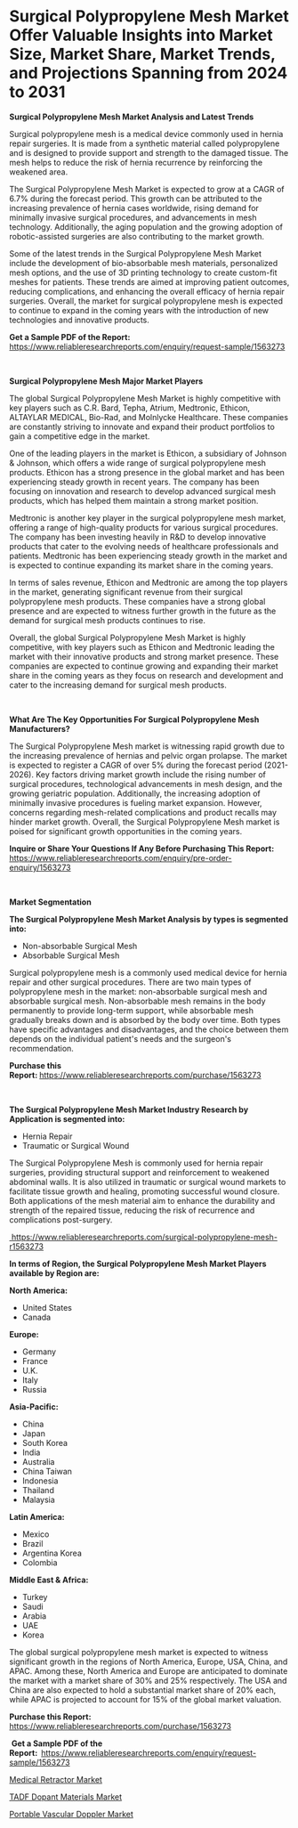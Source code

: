 <p><h1>Surgical Polypropylene Mesh Market Offer Valuable Insights into Market Size, Market Share, Market Trends, and Projections Spanning from 2024 to 2031</h1></p><p><strong>Surgical Polypropylene Mesh Market Analysis and Latest Trends</strong></p>
<p><p>Surgical polypropylene mesh is a medical device commonly used in hernia repair surgeries. It is made from a synthetic material called polypropylene and is designed to provide support and strength to the damaged tissue. The mesh helps to reduce the risk of hernia recurrence by reinforcing the weakened area.</p><p>The Surgical Polypropylene Mesh Market is expected to grow at a CAGR of 6.7% during the forecast period. This growth can be attributed to the increasing prevalence of hernia cases worldwide, rising demand for minimally invasive surgical procedures, and advancements in mesh technology. Additionally, the aging population and the growing adoption of robotic-assisted surgeries are also contributing to the market growth.</p><p>Some of the latest trends in the Surgical Polypropylene Mesh Market include the development of bio-absorbable mesh materials, personalized mesh options, and the use of 3D printing technology to create custom-fit meshes for patients. These trends are aimed at improving patient outcomes, reducing complications, and enhancing the overall efficacy of hernia repair surgeries. Overall, the market for surgical polypropylene mesh is expected to continue to expand in the coming years with the introduction of new technologies and innovative products.</p></p>
<p><strong>Get a Sample PDF of the Report:&nbsp;</strong> <a href="https://www.reliableresearchreports.com/enquiry/request-sample/1563273">https://www.reliableresearchreports.com/enquiry/request-sample/1563273</a></p>
<p>&nbsp;</p>
<p><strong>Surgical Polypropylene Mesh Major Market Players</strong></p>
<p><p>The global Surgical Polypropylene Mesh Market is highly competitive with key players such as C.R. Bard, Tepha, Atrium, Medtronic, Ethicon, ALTAYLAR MEDICAL, Bio-Rad, and Molnlycke Healthcare. These companies are constantly striving to innovate and expand their product portfolios to gain a competitive edge in the market.</p><p>One of the leading players in the market is Ethicon, a subsidiary of Johnson & Johnson, which offers a wide range of surgical polypropylene mesh products. Ethicon has a strong presence in the global market and has been experiencing steady growth in recent years. The company has been focusing on innovation and research to develop advanced surgical mesh products, which has helped them maintain a strong market position.</p><p>Medtronic is another key player in the surgical polypropylene mesh market, offering a range of high-quality products for various surgical procedures. The company has been investing heavily in R&D to develop innovative products that cater to the evolving needs of healthcare professionals and patients. Medtronic has been experiencing steady growth in the market and is expected to continue expanding its market share in the coming years.</p><p>In terms of sales revenue, Ethicon and Medtronic are among the top players in the market, generating significant revenue from their surgical polypropylene mesh products. These companies have a strong global presence and are expected to witness further growth in the future as the demand for surgical mesh products continues to rise.</p><p>Overall, the global Surgical Polypropylene Mesh Market is highly competitive, with key players such as Ethicon and Medtronic leading the market with their innovative products and strong market presence. These companies are expected to continue growing and expanding their market share in the coming years as they focus on research and development and cater to the increasing demand for surgical mesh products.</p></p>
<p>&nbsp;</p>
<p><strong>What Are The Key Opportunities For Surgical Polypropylene Mesh Manufacturers?</strong></p>
<p><p>The Surgical Polypropylene Mesh market is witnessing rapid growth due to the increasing prevalence of hernias and pelvic organ prolapse. The market is expected to register a CAGR of over 5% during the forecast period (2021-2026). Key factors driving market growth include the rising number of surgical procedures, technological advancements in mesh design, and the growing geriatric population. Additionally, the increasing adoption of minimally invasive procedures is fueling market expansion. However, concerns regarding mesh-related complications and product recalls may hinder market growth. Overall, the Surgical Polypropylene Mesh market is poised for significant growth opportunities in the coming years.</p></p>
<p><strong>Inquire or Share Your Questions If Any Before Purchasing This Report:</strong> <a href="https://www.reliableresearchreports.com/enquiry/pre-order-enquiry/1563273">https://www.reliableresearchreports.com/enquiry/pre-order-enquiry/1563273</a></p>
<p>&nbsp;</p>
<p><strong>Market Segmentation</strong></p>
<p><strong>The Surgical Polypropylene Mesh Market Analysis by types is segmented into:</strong></p>
<p><ul><li>Non-absorbable Surgical Mesh</li><li>Absorbable Surgical Mesh</li></ul></p>
<p><p>Surgical polypropylene mesh is a commonly used medical device for hernia repair and other surgical procedures. There are two main types of polypropylene mesh in the market: non-absorbable surgical mesh and absorbable surgical mesh. Non-absorbable mesh remains in the body permanently to provide long-term support, while absorbable mesh gradually breaks down and is absorbed by the body over time. Both types have specific advantages and disadvantages, and the choice between them depends on the individual patient's needs and the surgeon's recommendation.</p></p>
<p><strong>Purchase this Report:&nbsp;</strong><a href="https://www.reliableresearchreports.com/purchase/1563273">https://www.reliableresearchreports.com/purchase/1563273</a></p>
<p>&nbsp;</p>
<p><strong>The Surgical Polypropylene Mesh Market Industry Research by Application is segmented into:</strong></p>
<p><ul><li>Hernia Repair</li><li>Traumatic or Surgical Wound</li></ul></p>
<p><p>The Surgical Polypropylene Mesh is commonly used for hernia repair surgeries, providing structural support and reinforcement to weakened abdominal walls. It is also utilized in traumatic or surgical wound markets to facilitate tissue growth and healing, promoting successful wound closure. Both applications of the mesh material aim to enhance the durability and strength of the repaired tissue, reducing the risk of recurrence and complications post-surgery.</p></p>
<p><a href="https://www.reliableresearchreports.com/surgical-polypropylene-mesh-r1563273">&nbsp;https://www.reliableresearchreports.com/surgical-polypropylene-mesh-r1563273</a></p>
<p><strong>In terms of Region, the Surgical Polypropylene Mesh Market Players available by Region are:</strong></p>
<p>
    <p> <strong> North America: </strong>
        <ul>
            <li>United States</li>
            <li>Canada</li>
        </ul>
        </p> 
    <p> <strong> Europe: </strong>
        <ul>
            <li>Germany</li>
            <li>France</li>
            <li>U.K.</li>
            <li>Italy</li>
            <li>Russia</li>
        </ul>
        </p> 
    <p> <strong> Asia-Pacific: </strong>
        <ul>
            <li>China</li>
            <li>Japan</li>
            <li>South Korea</li>
            <li>India</li>
            <li>Australia</li>
            <li>China Taiwan</li>
            <li>Indonesia</li>
            <li>Thailand</li>
            <li>Malaysia</li>
        </ul>
        </p> 
    <p> <strong> Latin America: </strong>
        <ul>
            <li>Mexico</li>
            <li>Brazil</li>
            <li>Argentina Korea</li>
            <li>Colombia</li>
        </ul>
        </p> 
    <p> <strong> Middle East & Africa: </strong>
        <ul>
            <li>Turkey</li>
            <li>Saudi</li>
            <li>Arabia</li>
            <li>UAE</li>
            <li>Korea</li>
        </ul>
    </p>
    </p>
<p><p>The global surgical polypropylene mesh market is expected to witness significant growth in the regions of North America, Europe, USA, China, and APAC. Among these, North America and Europe are anticipated to dominate the market with a market share of 30% and 25% respectively. The USA and China are also expected to hold a substantial market share of 20% each, while APAC is projected to account for 15% of the global market valuation.</p></p>
<p><strong>Purchase this Report: </strong><a href="https://www.reliableresearchreports.com/purchase/1563273">https://www.reliableresearchreports.com/purchase/1563273</a></p>
<p>&nbsp;<strong>Get a Sample PDF of the Report:&nbsp;&nbsp;</strong><a href="https://www.reliableresearchreports.com/enquiry/request-sample/1563273">https://www.reliableresearchreports.com/enquiry/request-sample/1563273</a></p>
<p><strong></strong></p>
<p><p><a href="https://github.com/MyrtisWest1/Market-Research-Report-List-1/blob/main/medical-retractor-market.md">Medical Retractor Market</a></p><p><a href="https://issuu.com/reportprime-2/docs/tadf-dopant-materials-market-size-2030.pptx">TADF Dopant Materials Market</a></p><p><a href="https://github.com/brenzgnarento/Market-Research-Report-List-2/blob/main/portable-vascular-doppler-market.md">Portable Vascular Doppler Market</a></p></p>